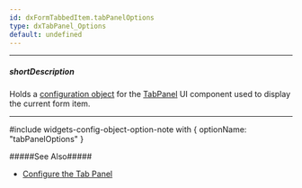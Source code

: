 ```yaml
---
id: dxFormTabbedItem.tabPanelOptions
type: dxTabPanel_Options
default: undefined
---
```

---
##### shortDescription
Holds a [configuration object](/api-reference/10%20UI%20Components/dxTabPanel/1%20Configuration '/Documentation/ApiReference/UI_Components/dxTabPanel/Configuration/') for the [TabPanel](/api-reference/10%20UI%20Components/dxTabPanel '/Documentation/ApiReference/UI_Components/dxTabPanel/') UI component used to display the current form item.

---

#include widgets-config-object-option-note with {
    optionName: "tabPanelOptions"
}

#####See Also#####
- [Configure the Tab Panel](/concepts/05%20Widgets/Form/10%20Organize%20Simple%20Items/10%20In%20Tabs/20%20Configure%20the%20Tab%20Panel.md '/Documentation/Guide/Widgets/Form/Organize_Simple_Items/In_Tabs/#Configure_the_Tab_Panel')